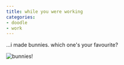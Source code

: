 ```yaml
---
title: while you were working
categories:
- doodle
- work
---
```


...i made bunnies. which one's your favourite?

![bunnies!](http://www.shannonethomas.com/words/blog/old-uploads/2009/05/090523bunnies.png)
